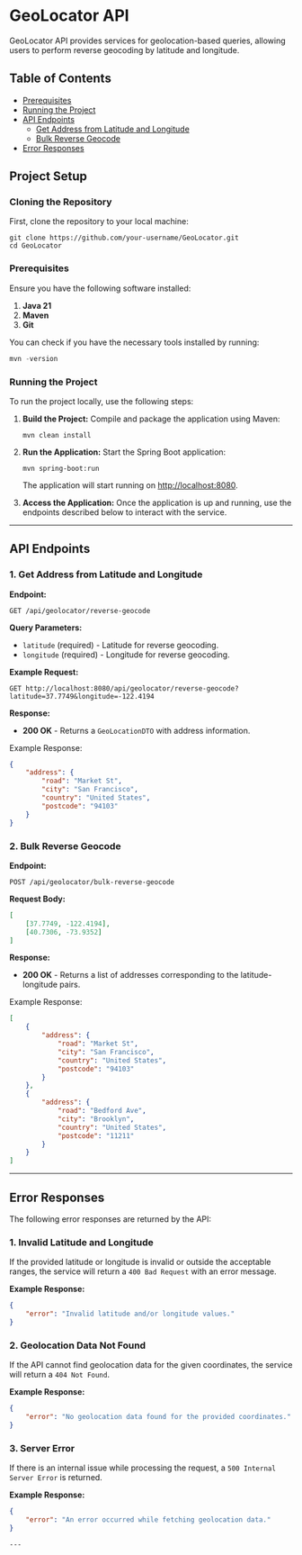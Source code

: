 
# GeoLocator API

GeoLocator API provides services for geolocation-based queries, allowing users to perform reverse geocoding by latitude and longitude.

## Table of Contents
- [Prerequisites](#prerequisites)
- [Running the Project](#running-the-project)
- [API Endpoints](#api-endpoints)
  - [Get Address from Latitude and Longitude](#get-address-from-latitude-and-longitude)
  - [Bulk Reverse Geocode](#bulk-reverse-geocode)
- [Error Responses](#error-responses)

## Project Setup

### Cloning the Repository
First, clone the repository to your local machine:
```
git clone https://github.com/your-username/GeoLocator.git
cd GeoLocator
```

### Prerequisites

Ensure you have the following software installed:

1. **Java 21**
2. **Maven**
3. **Git**

You can check if you have the necessary tools installed by running:
```java -version
mvn -version
```

### Running the Project

To run the project locally, use the following steps:

1. **Build the Project:**
   Compile and package the application using Maven:
   ```
   mvn clean install
   ```

2. **Run the Application:**
   Start the Spring Boot application:
   ```
   mvn spring-boot:run
   ```

   The application will start running on [http://localhost:8080](http://localhost:8080).

3. **Access the Application:**
   Once the application is up and running, use the endpoints described below to interact with the service.

---

## API Endpoints

### 1. **Get Address from Latitude and Longitude**

**Endpoint:**
```
GET /api/geolocator/reverse-geocode
```

**Query Parameters:**
- `latitude` (required) - Latitude for reverse geocoding.
- `longitude` (required) - Longitude for reverse geocoding.

**Example Request:**
```
GET http://localhost:8080/api/geolocator/reverse-geocode?latitude=37.7749&longitude=-122.4194
```

**Response:**
- **200 OK** - Returns a `GeoLocationDTO` with address information.

Example Response:
```json
{
    "address": {
        "road": "Market St",
        "city": "San Francisco",
        "country": "United States",
        "postcode": "94103"
    }
}
```

### 2. **Bulk Reverse Geocode**

**Endpoint:**
```
POST /api/geolocator/bulk-reverse-geocode
```

**Request Body:**
```json
[
    [37.7749, -122.4194],
    [40.7306, -73.9352]
]
```

**Response:**
- **200 OK** - Returns a list of addresses corresponding to the latitude-longitude pairs.

Example Response:
```json
[
    {
        "address": {
            "road": "Market St",
            "city": "San Francisco",
            "country": "United States",
            "postcode": "94103"
        }
    },
    {
        "address": {
            "road": "Bedford Ave",
            "city": "Brooklyn",
            "country": "United States",
            "postcode": "11211"
        }
    }
]
```

---

## Error Responses

The following error responses are returned by the API:

### 1. **Invalid Latitude and Longitude**
If the provided latitude or longitude is invalid or outside the acceptable ranges, the service will return a `400 Bad Request` with an error message.

**Example Response:**
```json
{
    "error": "Invalid latitude and/or longitude values."
}
```

### 2. **Geolocation Data Not Found**
If the API cannot find geolocation data for the given coordinates, the service will return a `404 Not Found`.

**Example Response:**
```json
{
    "error": "No geolocation data found for the provided coordinates."
}
```

### 3. **Server Error**
If there is an internal issue while processing the request, a `500 Internal Server Error` is returned.

**Example Response:**
```json
{
    "error": "An error occurred while fetching geolocation data."
}
```
```
---